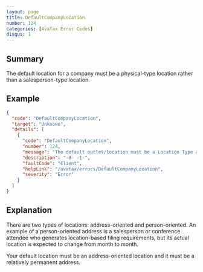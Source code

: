```yaml
---
layout: page
title: DefaultCompanyLocation
number: 124
categories: [AvaTax Error Codes]
disqus: 1
---
```


## Summary

The default location for a company must be a physical-type location rather than a salesperson-type location.

## Example

```json
{
  "code": "DefaultCompanyLocation",
  "target": "Unknown",
  "details": [
    {
      "code": "DefaultCompanyLocation",
      "number": 124,
      "message": "The default outlet/location must be a Location Type and not a Salesperson Type.",
      "description": "-0- -1-",
      "faultCode": "Client",
      "helpLink": "/avatax/errors/DefaultCompanyLocation",
      "severity": "Error"
    }
  ]
}
```

## Explanation

There are two types of locations: address-oriented and person-oriented.  An example of a person-oriented address is a salesperson or conference attendee who generates location-based filing requirements, but its actual location is expected to change from month to month.

Your default location must be an address-oriented location and it must be a relatively permanent address.
